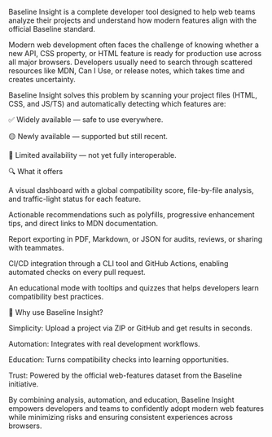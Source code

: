 Baseline Insight is a complete developer tool designed to help web teams analyze their projects and understand how modern features align with the official Baseline standard.

Modern web development often faces the challenge of knowing whether a new API, CSS property, or HTML feature is ready for production use across all major browsers. Developers usually need to search through scattered resources like MDN, Can I Use, or release notes, which takes time and creates uncertainty.

Baseline Insight solves this problem by scanning your project files (HTML, CSS, and JS/TS) and automatically detecting which features are:

✅ Widely available — safe to use everywhere.

🟡 Newly available — supported but still recent.

🔴 Limited availability — not yet fully interoperable.

🔍 What it offers

A visual dashboard with a global compatibility score, file-by-file analysis, and traffic-light status for each feature.

Actionable recommendations such as polyfills, progressive enhancement tips, and direct links to MDN documentation.

Report exporting in PDF, Markdown, or JSON for audits, reviews, or sharing with teammates.

CI/CD integration through a CLI tool and GitHub Actions, enabling automated checks on every pull request.

An educational mode with tooltips and quizzes that helps developers learn compatibility best practices.

🎯 Why use Baseline Insight?

Simplicity: Upload a project via ZIP or GitHub and get results in seconds.

Automation: Integrates with real development workflows.

Education: Turns compatibility checks into learning opportunities.

Trust: Powered by the official web-features dataset from the Baseline initiative.

By combining analysis, automation, and education, Baseline Insight empowers developers and teams to confidently adopt modern web features while minimizing risks and ensuring consistent experiences across browsers.
